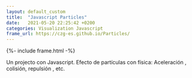 ```yaml
---
layout: default_custom
title:  "Javascript Particles"
date:   2021-05-20 22:25:42 +0200
categories: Visualization Javascript 
frame_url: https://czg-es.github.io/Particles/
---
```

{%- include frame.html -%}

Un projecto con Javascript.
Efecto de part&iacute;culas con f&iacute;sica:
Aceleraci&oacute;n , colisi&oacute;n, repulsi&oacute;n , etc.